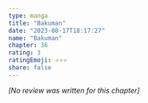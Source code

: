 ```yaml
---
type: manga
title: "Bakuman"
date: "2023-08-17T18:17:27"
name: "Bakuman"
chapter: 36
rating: 3
ratingEmoji: ⭐️⭐️⭐️
share: false
---
```


_[No review was written for this chapter]_
